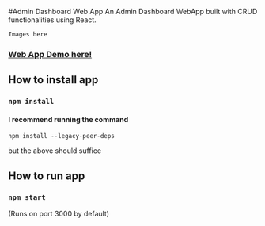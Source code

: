 #Admin Dashboard Web App
An Admin Dashboard WebApp built with CRUD functionalities using React.

```Images here ```

### [Web App Demo here!](https://react-admin-dashboard-crud.vercel.app/ecommerce)

## How to install app

### `npm install`

#### I recommend running the command 

`npm install --legacy-peer-deps`  

but the above should suffice

## How to run app

### `npm start`

(Runs on port 3000 by default)

